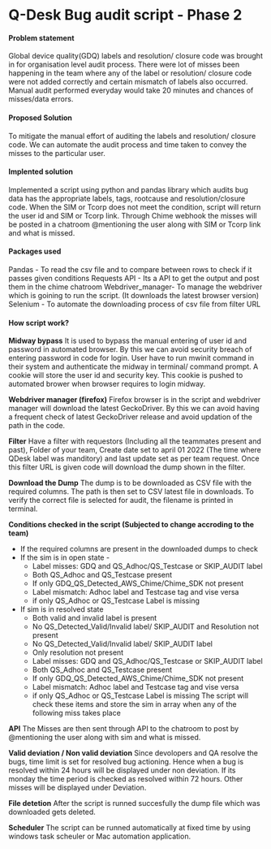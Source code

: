 # Q-Desk Bug audit script - Phase 2

#### Problem statement 
Global device quality(GDQ) labels and resolution/ closure code was brought in for organisation level audit process. There were lot of misses been happening in the team where any of the label or resolution/ closure code were not added correctly and certain mismatch of labels also occurred. Manual audit performed everyday would take 20 minutes and chances of misses/data errors.

#### Proposed Solution

To mitigate the manual effort of auditing the labels and resolution/ closure code. We can automate the audit process and time taken to convey the misses to the particular user.

#### Implented solution 
  
Implemented a script using python and pandas library which audits bug data has the appropriate labels, tags, rootcause and resolution/closure code. When the SIM or Tcorp does not meet the condition, script will return the user id and SIM or Tcorp link. Through Chime webhook the misses will be posted in a chatroom @mentioning the user along with SIM or Tcorp link and what is missed.

#### Packages used 
Pandas - To read the csv file and to compare between rows to check if it passes given conditions
Requests API - Its a API to get the output and post them in the chime chatroom 
Webdriver_manager- To manage the webdriver which is goining to run the script. (It downloads the latest browser version)
Selenium - To automate the downloading process of csv file from filter URL

#### How script work?
**Midway bypass**
It is used to bypass the manual entering of user id and password in automated browser. By this we can avoid security breach of entering password in code for login. User have to run mwinit command in their system and authenticate the midway in terminal/ command prompt. A cookie will store the user id and security key. This cookie is pushed to automated brower when browser requires to login midway. 

**Webdriver manager (firefox)**
Firefox browser is in the script and webdriver manager will download the latest GeckoDriver. By this we can avoid having a frequent check of latest GeckoDriver release and avoid updation of the path in the code. 

**Filter**
Have a filter with requestors (Including all the teammates present and past), Folder of your team, Create date set to april 01 2022 (The time where QDesk label was manditory) and last update set as per team request. Once this filter URL is given code will download the dump shown in the filter. 

**Download the Dump**
The dump is to be downloaded as CSV file with the required columns. The path is then set to CSV latest file in downloads. To verify the correct file is selected for audit, the filename is printed in terminal.

**Conditions checked in the script  (Subjected to change accroding to the team)**
- If the required columns are present in the downloaded dumps to check
- If the sim is in open state -
	- Label misses: GDQ and QS_Adhoc/QS_Testcase or SKIP_AUDIT label
	- Both QS_Adhoc and QS_Testcase present
	- If only GDQ_QS_Detected_AWS_Chime/Chime_SDK not present
	- Label mismatch: Adhoc label and Testcase tag and vise versa 
	- if only  QS_Adhoc or QS_Testcase Label is missing
- If sim is in resolved state 
	- Both valid and invalid label is present
	- No QS_Detected_Valid/Invalid label/ SKIP_AUDIT and Resolution not present 
	- No QS_Detected_Valid/Invalid label/ SKIP_AUDIT label
	- Only resolution not present 
	- Label misses: GDQ and QS_Adhoc/QS_Testcase or SKIP_AUDIT label
	- Both QS_Adhoc and QS_Testcase present
	- If only GDQ_QS_Detected_AWS_Chime/Chime_SDK not present
	- Label mismatch: Adhoc label and Testcase tag and vise versa 
	- if only  QS_Adhoc or QS_Testcase Label is missing
The script will check these items and store the sim in array when any of the following miss takes place 

**API**
The Misses are then sent through API to the chatroom to post by @mentioning the user along with sim and what is missed. 

**Valid deviation / Non valid deviation**
Since devolopers and QA resolve the bugs, time limit is set for resolved bug actioning. Hence when a bug is resolved within 24 hours will be displayed under non deviation. If its monday the time period is checked as resolved within 72 hours. Other misses will be displayed under Deviation. 

**File detetion**
After the script is runned succesfully the dump file which was downloaded gets deleted.

**Scheduler**
The script can be runned automatically at fixed time by using windows task scheuler or Mac automation application. 
